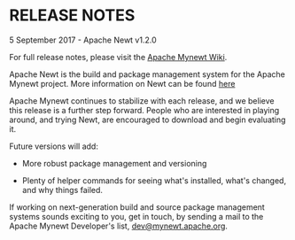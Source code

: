 # RELEASE NOTES

5 September 2017 - Apache Newt v1.2.0

For full release notes, please visit the
[Apache Mynewt Wiki](https://cwiki.apache.org/confluence/display/MYNEWT/Release+Notes).

Apache Newt is the build and package management system for the Apache Mynewt
project.  More information on Newt can be found
[here](http://mail-archives.apache.org/mod_mbox/mynewt-dev/201603.mbox/%3C56E21C13.9050303%40apache.org%3E)

Apache Mynewt continues to stabilize with each release, and we believe this
release is a further step forward.  People who are interested in playing
around, and trying Newt, are encouraged to download and begin evaluating it.

Future versions will add:

  * More robust package management and versioning

  * Plenty of helper commands for seeing what's installed, what's changed,
    and why things failed.

If working on next-generation build and source package management systems
sounds exciting to you, get in touch, by sending a mail to the Apache Mynewt
Developer's list, dev@mynewt.apache.org.
